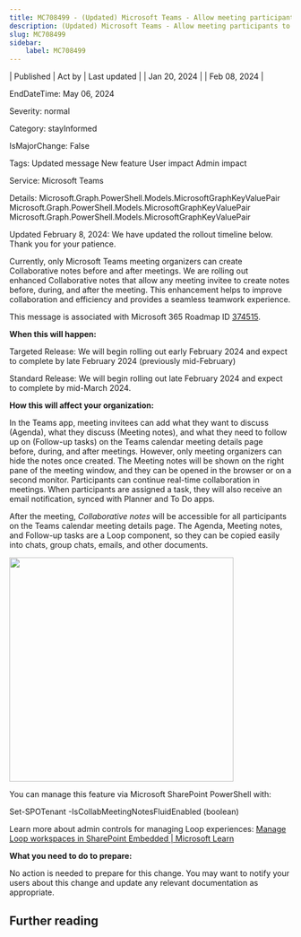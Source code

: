 ```yaml
---
title: MC708499 - (Updated) Microsoft Teams - Allow meeting participants to create Collaborative notes
description: (Updated) Microsoft Teams - Allow meeting participants to create Collaborative notes
slug: MC708499
sidebar:
    label: MC708499
---
```



| Published | Act by | Last updated |
| Jan 20, 2024 |  | Feb 08, 2024 |

EndDateTime: May 06, 2024

Severity: normal

Category: stayInformed

IsMajorChange: False

Tags: Updated message New feature User impact Admin impact

Service: Microsoft Teams

Details: Microsoft.Graph.PowerShell.Models.MicrosoftGraphKeyValuePair Microsoft.Graph.PowerShell.Models.MicrosoftGraphKeyValuePair Microsoft.Graph.PowerShell.Models.MicrosoftGraphKeyValuePair

<p style="">Updated February 8, 2024: We have updated the rollout timeline below. Thank you for your patience.</p><p style="">Currently, only Microsoft Teams meeting organizers can create Collaborative notes before and after meetings. We are rolling out enhanced&nbsp;Collaborative notes that allow any meeting invitee to create notes before, during, and after the meeting. This enhancement helps to improve collaboration and efficiency and provides a seamless teamwork experience.</p><p style="">This message is associated with Microsoft 365 Roadmap ID <a href="https://www.microsoft.com/microsoft-365/roadmap?filters=&amp;searchterms=374515" target="_blank">374515</a>.
</p><p style=""><b>When this will happen:</b>
</p><p style="">Targeted Release: We will begin rolling out early February 2024 and expect to complete by late February 2024 (previously mid-February)</p><p style="">Standard Release: We will begin rolling out late February 2024 and expect to complete by mid-March 2024.
</p><p style=""><b>How this will affect your organization:</b>
</p><p style="">In the Teams app, meeting invitees can add what they want to discuss (Agenda), what they discuss (Meeting notes), and what they need to follow up on (Follow-up tasks) on the Teams calendar meeting details page before, during, and after meetings. However, only meeting organizers can hide the notes once created. The Meeting notes will be shown on the right pane of the meeting window, and they can be opened in the browser or on a second monitor. Participants can continue real-time collaboration in meetings. When participants are assigned a task, they will also receive an email notification, synced with Planner and To Do apps.
</p><p style="">After the meeting, <i>Collaborative notes</i> will be accessible for all participants on the Teams calendar meeting details page. The Agenda, Meeting notes, and Follow-up tasks are a Loop component, so they can be copied easily into chats, group chats, emails, and other documents.</p><p style=""><img src="https://img-prod-cms-rt-microsoft-com.akamaized.net/cms/api/am/imageFileData/RW1gYZ3?ver=34a1" style="width: 400px;"><br></p><p style="">You can manage this feature via Microsoft SharePoint PowerShell with:<br></p><p style="">Set-SPOTenant -IsCollabMeetingNotesFluidEnabled (boolean)
</p><p style="">Learn more about admin controls for managing Loop experiences: <a href="https://learn.microsoft.com/en-us/microsoft-365/loop/loop-components-configuration?view=o365-worldwide" target="_blank" style="">Manage Loop workspaces in SharePoint Embedded | Microsoft Learn</a></p><p style=""><b>What you need to do to prepare:</b>
</p><p style="">No action is needed to prepare for this change. You may want to notify your users about this change and update any relevant documentation as appropriate.</p>

## Further reading
